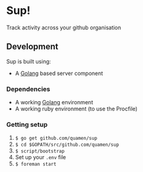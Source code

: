 # Sup!

Track activity across your github organisation

## Development

Sup is built using:

* A [Golang](http://golang.org) based server component

### Dependencies

* A working [Golang](http://golang.org/doc/install) environment
* A working ruby environment (to use the Procfile)

### Getting setup

1. `$ go get github.com/quamen/sup`
2. `$ cd $GOPATH/src/github.com/quamen/sup`
3. `$ script/bootstrap`
4. Set up your `.env` file
5. `$ foreman start`

